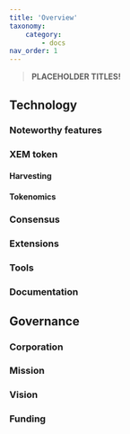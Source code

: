 ```yaml
---
title: 'Overview'
taxonomy:
    category:
        - docs
nav_order: 1
---
```


> **PLACEHOLDER TITLES!**

## Technology

### Noteworthy features

### XEM token

#### Harvesting

#### Tokenomics

### Consensus

### Extensions

### Tools

### Documentation

## Governance

### Corporation

### Mission

### Vision

### Funding
